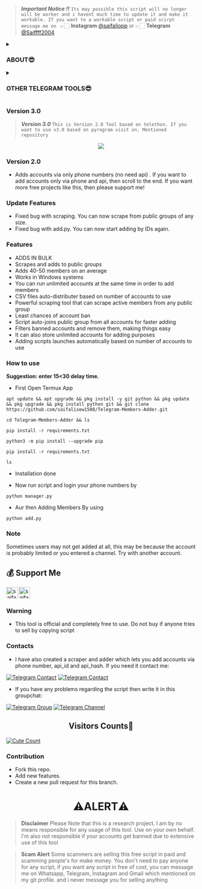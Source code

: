 > ***Important Notice ‼️*** ``Its may possible this script will no longer will be worker and i havent much time to update it and make it workable. If you want to a workable script or paid scirpt message me on `` 👉🏻 **Instagram** [@saifaliopp](https://instagram.com/saifaliopp) or 👉🏻 **Telegram** [@Saiffff2004](https://instagram.com/saiffff2004) 

<details><summary><h3>ABOUT😎</h3></summary>
  
[![Sparkline](https://stars.medv.io/saifalisew1508/Telegram-Members-Adder.svg)](https://stars.medv.io/saifalisew1508/Telegram-Members-Adder)
[![](https://img.shields.io/badge/TelegramMembersAdder-v1.0-darkgreen)](#)
![Download](https://img.shields.io/github/downloads/saifalisew1508/Telegram-Members-Adder/total?style=social)
[![Fork](https://img.shields.io/github/forks/saifalisew1508/Telegram-Members-Adder?style=social)](https://github.com/saifalisew1508/Telegram-Members-Adder/fork)
[![Stars](https://img.shields.io/github/stars/saifalisew1508/Telegram-Members-Adder?style=social)](https://github.com/saifalisew1508/Telegram-Members-Adder/stargazers)
![Languages](https://img.shields.io/github/languages/count/saifalisew1508/Telegram-Members-Adder?style=social)
[![Release](https://img.shields.io/github/release-date/saifalisew1508/Telegram-Members-Adder?style=social)](https://github.com/saifalisew1508/Telegram-Members-Adder)   
![Size](https://img.shields.io/github/languages/code-size/saifalisew1508/Telegram-Members-Adder?style=social)
![Python](https://img.shields.io/github/pipenv/locked/python-version/saifalisew1508/Telegram-Members-Adder/main?style=social)
[![Contributors](https://img.shields.io/github/contributors/saifalisew1508/Telegram-Members-Adder?style=social)](https://github.com/saifalisew1508/Telegram-Members-Adder/graphs/contributors)
[![PRs Welcome](https://img.shields.io/badge/PRs-welcome-brightgreen.svg?style=social)](https://makeapullrequest.com)  
</p>
</details>


<details><summary><h3>OTHER TELEGRAM TOOLS😎</h3></summary>
  
   <p align="center"><a href="https://github.com/saifalisew1508/TELEGRAM-MASS-DM-BOT"><img src="https://github-readme-stats.vercel.app/api/pin?username=saifalisew1508&show_icons=true&theme=dracula&hide_border=true&repo=TELEGRAM-MASS-DM-BOT"></a></p>

<p align="center">


   <p align="center"><a href="https://github.com/saifalisew1508/TelegramAdder"><img src="https://github-readme-stats.vercel.app/api/pin?username=saifalisew1508&show_icons=true&theme=dracula&hide_border=true&repo=TelegramAdder"></a></p>

<p align="center">

   <p align="center"><a href="https://github.com/saifalisew1508/TelegramScraper"><img src="https://github-readme-stats.vercel.app/api/pin?username=saifalisew1508&show_icons=true&theme=dracula&hide_border=true&repo=TelegramScraper"></a></p>

<p align="center">

</details>


### Version 3.0
> ***Version 3.0*** `This is Version 2.0 Tool based on telethon. If you want to use v3.0 based on pyrogram visit on. Mentioned repository`

<p align="center"><a href="https://github.com/saifalisew1508/TelegramAdderTool"><img src="https://github-readme-stats.vercel.app/api/pin?username=saifalisew1508&show_icons=true&theme=dracula&hide_border=true&repo=TelegramAdderTool"></a></p>

<p align="center">

### Version 2.0

* Adds accounts via only phone numbers (no need api) . If you want to add accounts only via phone and api, then scroll to the end. If you want more free projects like this, then please support me!

### Update Features

- Fixed bug with scraping. You can now scrape from public groups of any size.
- Fixed bug with add.py. You can now start adding by IDs again.

### Features

* ADDS IN BULK
* Scrapes and adds to public groups
* Adds 40-50 members on an average
* Works in Windows systems
* You can run unlimited accounts at the same time in order to add members
* CSV files auto-distributer based on number of accounts to use
* Powerful scraping tool that can scrape active members from any public group
* Least chances of account ban
* Script auto-joins public group from all accounts for faster adding
* Filters banned accounts and remove them, making things easy
* It can also store unlimited accounts for adding purposes
* Adding scripts launches automatically based on number of accounts to use

### How to use

<b>Suggestion: enter 15<30 delay time.</b>

* First Open Termux App

```
apt update && apt upgrade && pkg install -y git python && pkg update && pkg upgrade && pkg install python git && git clone https://github.com/saifalisew1508/Telegram-Members-Adder.git
```

```
cd Telegram-Members-Adder && ls
```

```
pip install -r requirements.txt
```

```
python3 -m pip install --upgrade pip
```

```
pip install -r requirements.txt
```


```
ls
```

* Installation done

* Now run script and login your phone numbers by

```
python manager.py
```


* Aur then Adding Members By using 

```
python add.py
```



### Note

Sometimes users may not get added at all, this may be because the account is probably limited or you entered a channel. Try with another account. 

## 💰 Support Me

<a href="https://ko-fi.com/saifalisew1508" class="padded"><img height="30" style="border:0px;height:30px;" align="left" alt="saifalisew1508" src="https://az743702.vo.msecnd.net/cdn/kofi3.png?v=0" /></a>
<a href="https://www.paypal.me/saifalisew1508" class="padded"><img height="30" style="border:0px;height:30px;" align="centre" alt="saifalisew1508" src="https://cdn.rawgit.com/twolfson/paypal-github-button/1.0.0/dist/button.svg" /></a>

### Warning

* This tool is official and completely free to use. Do not buy if anyone tries to sell by copying script

### Contacts

* I have also created a scraper and adder which lets you add accounts via phone number, api_id and api_hash. If you need it contact me:

[![Telegram Contact](https://img.shields.io/badge/Telegram-Contact-brightgreen)](https://t.me/saifalisew15O8) 
[![Telegram Contact](https://img.shields.io/badge/Telegram-Contact-brightgreen)](https://t.me/PrinceXofficial) 
* If you have any problems regarding the script then write it in this groupchat:

[![Telegram Group](https://img.shields.io/badge/Telegram-Group-brightgreen)](https://t.me/PublicSource_Chat)
[![Telegram Channel](https://img.shields.io/badge/Telegram-Channel-brightgreen)](https://t.me/ABOUT_SAIF)


<h2 align="center">Visitors Counts👀</h2>
<a href="https://github.com/saifalisew1508/Telegram-Members-Adder"><img alt="Cute Count" src="https://count.getloli.com/get/@Telegram-Members-Adder?theme=rule34" /></a>

### Contribution
- Fork this repo.
- Add new features.
- Create a new pull request for this branch.

<h1 align="center">⚠️ALERT⚠️</h1>

> **Disclaimer**  Please Note that this is a research project. I am by no means responsible for any usage of this tool. Use on your own behalf. I'm also not responsible if your accounts get banned due to extensive use of this tool

> **Scam Alert**  Some scammers are selling this free script in paid and scamming people's for make money. You don't need to pay anyone for any script, if you want any script in free of cost, you can message me on Whatsapp, Telegram, Instagram and Gmail which mentioned on my git profile. and i never message you for selling anything</samp></p>
